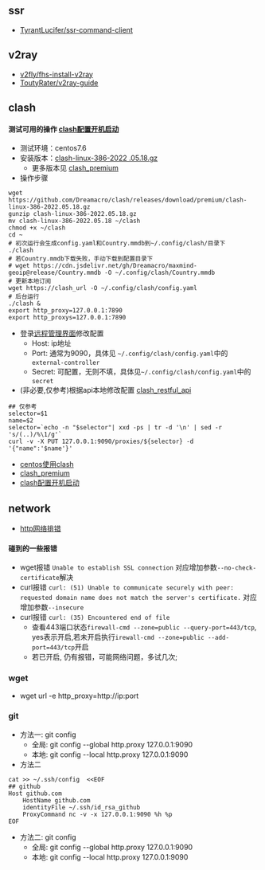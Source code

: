 ## ssr
* [TyrantLucifer/ssr-command-client](https://github.com/TyrantLucifer/ssr-command-client)

## v2ray
* [v2fly/fhs-install-v2ray](https://github.com/v2fly/fhs-install-v2ray)
* [ToutyRater/v2ray-guide](https://github.com/ToutyRater/v2ray-guide)

## clash

#### 测试可用的操作 [clash配置开机启动](https://einverne.github.io/post/2021/03/linux-use-clash.html)
- 测试环境：centos7.6
- 安装版本：[clash-linux-386-2022 .05.18.gz](https://github.com/Dreamacro/clash/releases/download/premium/clash-linux-386-2022.05.18.gz)   
  - 更多版本见 [clash_premium](https://github.com/Dreamacro/clash/releases/tag/premium)
- 操作步骤
```shell
wget https://github.com/Dreamacro/clash/releases/download/premium/clash-linux-386-2022.05.18.gz 
gunzip clash-linux-386-2022.05.18.gz
mv clash-linux-386-2022.05.18 ~/clash
chmod +x ~/clash
cd ~
# 初次运行会生成config.yaml和Country.mmdb到~/.config/clash/目录下
./clash 
# 若Country.mmdb下载失败，手动下载到配置目录下
# wget https://cdn.jsdelivr.net/gh/Dreamacro/maxmind-geoip@release/Country.mmdb -O ~/.config/clash/Country.mmdb
# 更新本地订阅
wget https://clash_url -O ~/.config/clash/config.yaml
# 后台运行
./clash &
export http_proxy=127.0.0.1:7890
export http_proxys=127.0.0.1:7890
```
- 登录[远程管理界面](http://clash.razord.top/)修改配置
  - Host: ip地址
  - Port: 通常为9090，具体见 `~/.config/clash/config.yaml`中的`external-controller`
  - Secret: 可配置，无则不填，具体见`~/.config/clash/config.yaml`中的`secret` 
- (非必要,仅参考)根据api本地修改配置 [clash_restful_api](https://clash.gitbook.io/)
```shell
## 仅参考
selector=$1
name=$2
selector=`echo -n "$selector"| xxd -ps | tr -d '\n' | sed -r 's/(..)/%\1/g'`
curl -v -X PUT 127.0.0.1:9090/proxies/${selector} -d '{"name":'$name'}'
```

* [centos使用clash](https://i.jakeyu.top/2021/11/27/centos-%E4%BD%BF%E7%94%A8-Clash-%E6%A2%AF%E5%AD%90/)
* [clash_premium](https://github.com/Dreamacro/clash/releases/tag/premium)
* [clash配置开机启动](https://einverne.github.io/post/2021/03/linux-use-clash.html)


## network
* [http网络排错](https://www.cnblogs.com/hujuntao/p/11984700.html)
#### 碰到的一些报错
- wget报错 `Unable to establish SSL connection` 对应增加参数`--no-check-certificate`解决
- curl报错 `curl: (51) Unable to communicate securely with peer: requested domain name does not match the server's certificate.` 对应增加参数`--insecure`
- curl报错 `curl: (35) Encountered end of file` 
  - 查看443端口状态`firewall-cmd --zone=public --query-port=443/tcp`, yes表示开启,若未开启执行`irewall-cmd --zone=public --add-port=443/tcp`开启
  - 若已开启, 仍有报错，可能网络问题，多试几次;

### wget
- wget url -e http_proxy=http://ip:port

### git
- 方法一: git config
  - 全局: git config --global http.proxy 127.0.0.1:9090
  - 本地: git config --local http.proxy 127.0.0.1:9090
- 方法二
```shell
cat >> ~/.ssh/config  <<EOF
## github
Host github.com
    HostName github.com
    identityFile ~/.ssh/id_rsa_github
    ProxyCommand nc -v -x 127.0.0.1:9090 %h %p
EOF
```
- 方法二: git config
  - 全局: git config --global http.proxy 127.0.0.1:9090
  - 本地: git config --local http.proxy 127.0.0.1:9090
